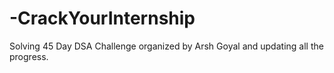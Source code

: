 # -CrackYourInternship
Solving 45 Day DSA Challenge organized by Arsh Goyal and updating all the progress.
